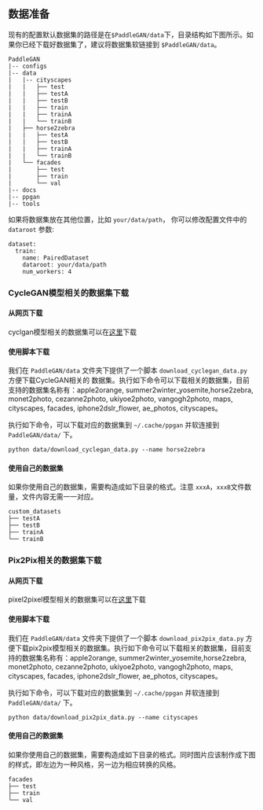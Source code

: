 ## 数据准备

现有的配置默认数据集的路径是在`$PaddleGAN/data`下，目录结构如下图所示。如果你已经下载好数据集了，建议将数据集软链接到 `$PaddleGAN/data`。

```
PaddleGAN
|-- configs
|-- data
|   |-- cityscapes
|   |   ├── test
|   |   ├── testA
|   |   ├── testB
|   |   ├── train
|   |   ├── trainA
|   |   └── trainB
|   ├── horse2zebra
|   |   ├── testA
|   |   ├── testB
|   |   ├── trainA
|   |   └── trainB
|   └── facades
|       ├── test
|       ├── train
|       └── val
|-- docs
|-- ppgan
|-- tools

```

如果将数据集放在其他位置，比如 ```your/data/path```，
你可以修改配置文件中的 ```dataroot``` 参数:

```
dataset:
  train:
    name: PairedDataset
    dataroot: your/data/path
    num_workers: 4
```

### CycleGAN模型相关的数据集下载

#### 从网页下载

cyclgan模型相关的数据集可以在[这里](https://people.eecs.berkeley.edu/~taesung_park/CycleGAN/datasets/)下载

#### 使用脚本下载

我们在 ```PaddleGAN/data``` 文件夹下提供了一个脚本 ```download_cyclegan_data.py``` 方便下载CycleGAN相关的
数据集。执行如下命令可以下载相关的数据集，目前支持的数据集名称有：apple2orange, summer2winter_yosemite,horse2zebra, monet2photo, cezanne2photo, ukiyoe2photo, vangogh2photo, maps, cityscapes, facades, iphone2dslr_flower, ae_photos, cityscapes。

执行如下命令，可以下载对应的数据集到 ```~/.cache/ppgan``` 并软连接到 ```PaddleGAN/data/``` 下。

```
python data/download_cyclegan_data.py --name horse2zebra
```

#### 使用自己的数据集
如果你使用自己的数据集，需要构造成如下目录的格式。注意 ```xxxA```，```xxxB```文件数量，文件内容无需一一对应。
```
custom_datasets
├── testA
├── testB
├── trainA
└── trainB
```

### Pix2Pix相关的数据集下载

#### 从网页下载

pixel2pixel模型相关的数据集可以在[这里](https://people.eecs.berkeley.edu/~tinghuiz/projects/pix2pix/datasets/)下载

#### 使用脚本下载

我们在 ```PaddleGAN/data``` 文件夹下提供了一个脚本 ```download_pix2pix_data.py``` 方便下载pix2pix模型相关的数据集。执行如下命令可以下载相关的数据集，目前支持的数据集名称有：apple2orange, summer2winter_yosemite,horse2zebra, monet2photo, cezanne2photo, ukiyoe2photo, vangogh2photo, maps, cityscapes, facades, iphone2dslr_flower, ae_photos, cityscapes。

执行如下命令，可以下载对应的数据集到 ```~/.cache/ppgan``` 并软连接到 ```PaddleGAN/data/``` 下。

```
python data/download_pix2pix_data.py --name cityscapes
```

#### 使用自己的数据集

如果你使用自己的数据集，需要构造成如下目录的格式。同时图片应该制作成下图的样式，即左边为一种风格，另一边为相应转换的风格。

```
facades
├── test
├── train
└── val
```

[](../imgs/1.jpg)
